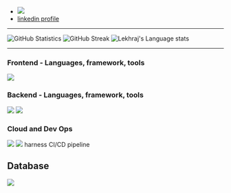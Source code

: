 - ![](https://komarev.com/ghpvc/?username=lekhrajdinkar)   
- [linkedin profile](https://www.linkedin.com/in/lekhraj-dinkar-25872140/)

---

![GitHub Statistics](https://github-readme-stats.vercel.app/api?username=lekhrajdinkar&show_icons=true&theme=light) 
![GitHub Streak](https://github-readme-streak-stats.herokuapp.com?user=lekhrajdinkar&theme=light&date_format=M%20j%5B%2C%20Y%5D)
![Lekhraj's Language stats](https://github-readme-stats-eight-theta.vercel.app/api/top-langs/?username=lekhrajdinkar&layout=compact&langs_count=8&hide_border=true&theme=light&hide=Jupyter%20Notebook,HTML)

---

### Frontend - Languages, framework, tools
<img src="https://skillicons.dev/icons?i=angular,ts,css,html,js,redux&theme=light" />

### Backend - Languages, framework, tools
<img src="https://skillicons.dev/icons?i=java,spring,hibernate,python,django,nodejs,maven&theme=light" />  
<img src="https://skillicons.dev/icons?i=eclipse,idea,pycharm,vscode,postman,kafka,rabbitmq&theme=light" />

### Cloud and Dev Ops
<img src="https://skillicons.dev/icons?i=aws,terraform&theme=light" />
<img src="https://skillicons.dev/icons?i=docker,kubernetes,git,github,linux,bash&theme=light" />
harness CI/CD pipeline

## Database
<img src="https://skillicons.dev/icons?i=postgres,sybase,oracle&theme=light" />
